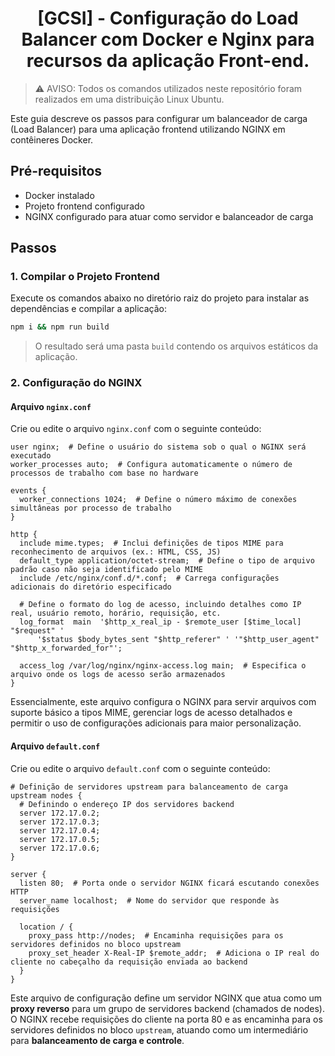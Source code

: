 <h1 align="center">[GCSI] - Configuração do Load Balancer com Docker e Nginx para recursos da aplicação Front-end.</h1>

> ⚠️ AVISO: Todos os comandos utilizados neste repositório foram realizados em uma distribuição Linux Ubuntu.

Este guia descreve os passos para configurar um balanceador de carga (Load Balancer) para uma aplicação frontend utilizando NGINX em contêineres Docker.

## Pré-requisitos
- Docker instalado
- Projeto frontend configurado
- NGINX configurado para atuar como servidor e balanceador de carga

## Passos

### 1. Compilar o Projeto Frontend

Execute os comandos abaixo no diretório raiz do projeto para instalar as dependências e compilar a aplicação:

```bash
npm i && npm run build
```

> O resultado será uma pasta `build` contendo os arquivos estáticos da aplicação.

### 2. Configuração do NGINX

#### Arquivo `nginx.conf`

Crie ou edite o arquivo `nginx.conf` com o seguinte conteúdo:
```nginx
user nginx;  # Define o usuário do sistema sob o qual o NGINX será executado
worker_processes auto;  # Configura automaticamente o número de processos de trabalho com base no hardware

events {
  worker_connections 1024;  # Define o número máximo de conexões simultâneas por processo de trabalho
}

http {
  include mime.types;  # Inclui definições de tipos MIME para reconhecimento de arquivos (ex.: HTML, CSS, JS)
  default_type application/octet-stream;  # Define o tipo de arquivo padrão caso não seja identificado pelo MIME
  include /etc/nginx/conf.d/*.conf;  # Carrega configurações adicionais do diretório especificado

  # Define o formato do log de acesso, incluindo detalhes como IP real, usuário remoto, horário, requisição, etc.
  log_format  main  '$http_x_real_ip - $remote_user [$time_local] "$request" '
      '$status $body_bytes_sent "$http_referer" ' '"$http_user_agent" "$http_x_forwarded_for"';

  access_log /var/log/nginx/nginx-access.log main;  # Especifica o arquivo onde os logs de acesso serão armazenados
}
```

Essencialmente, este arquivo configura o NGINX para servir arquivos com suporte básico a tipos MIME, gerenciar logs de acesso detalhados e permitir o uso de configurações adicionais para maior personalização.

#### Arquivo `default.conf`

Crie ou edite o arquivo `default.conf` com o seguinte conteúdo:
```nginx
# Definição de servidores upstream para balanceamento de carga
upstream nodes {
  # Definindo o endereço IP dos servidores backend
  server 172.17.0.2;  
  server 172.17.0.3;  
  server 172.17.0.4;  
  server 172.17.0.5; 
  server 172.17.0.6;  
}

server {
  listen 80;  # Porta onde o servidor NGINX ficará escutando conexões HTTP
  server_name localhost;  # Nome do servidor que responde às requisições

  location / {
    proxy_pass http://nodes;  # Encaminha requisições para os servidores definidos no bloco upstream
    proxy_set_header X-Real-IP $remote_addr;  # Adiciona o IP real do cliente no cabeçalho da requisição enviada ao backend
  }
}

```
Este arquivo de configuração define um servidor NGINX que atua como um **proxy reverso** para um grupo de servidores backend (chamados de nodes).
O NGINX recebe requisições do cliente na porta 80 e as encaminha para os servidores definidos no bloco `upstream`, atuando como um intermediário para **balanceamento de carga e controle**.